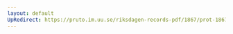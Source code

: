 ```yaml
---
layout: default
UpRedirect: https://pruto.im.uu.se/riksdagen-records-pdf/1867/prot-1867--fk--504/prot-1867--fk--504_003.pdf
---
```

